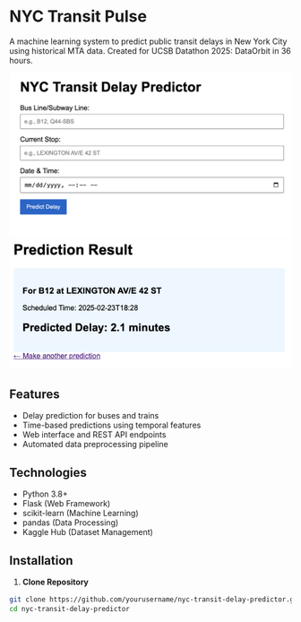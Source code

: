 # NYC Transit Pulse

A machine learning system to predict public transit delays in New York City using historical MTA data. Created for UCSB Datathon 2025: DataOrbit in 36 hours.

![Demo Screenshot](static/home.png)
![Demo Screenshot](static/result.png)

## Features

- Delay prediction for buses and trains
- Time-based predictions using temporal features
- Web interface and REST API endpoints
- Automated data preprocessing pipeline

## Technologies

- Python 3.8+
- Flask (Web Framework)
- scikit-learn (Machine Learning)
- pandas (Data Processing)
- Kaggle Hub (Dataset Management)

## Installation

1. **Clone Repository**
```bash
git clone https://github.com/yourusername/nyc-transit-delay-predictor.git
cd nyc-transit-delay-predictor
